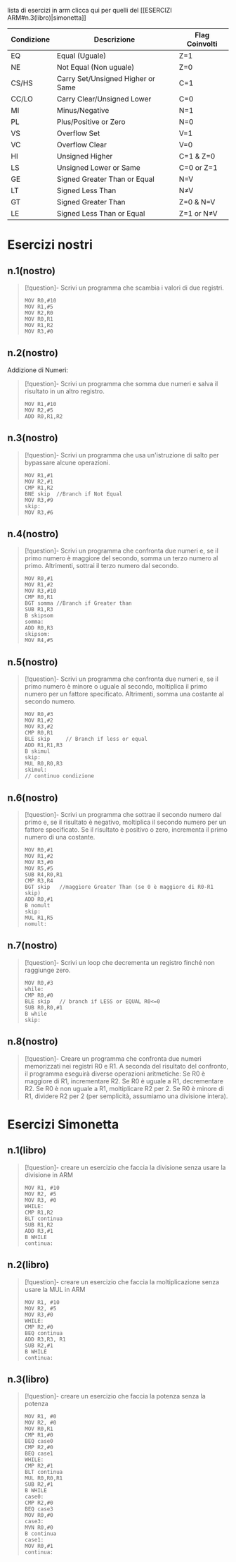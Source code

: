 lista di esercizi in arm
clicca qui per quelli del [[ESERCIZI ARM#n.3(libro)|simonetta]]

| Condizione | Descrizione                                       | Flag Coinvolti       |
|------------|---------------------------------------------------|----------------------|
| EQ         | Equal (Uguale)                                    | Z=1                  |
| NE         | Not Equal (Non uguale)                            | Z=0                  |
| CS/HS      | Carry Set/Unsigned Higher or Same                 | C=1                  |
| CC/LO      | Carry Clear/Unsigned Lower                        | C=0                  |
| MI         | Minus/Negative                                    | N=1                  |
| PL         | Plus/Positive or Zero                             | N=0                  |
| VS         | Overflow Set                                      | V=1                  |
| VC         | Overflow Clear                                    | V=0                  |
| HI         | Unsigned Higher                                   | C=1 & Z=0            |
| LS         | Unsigned Lower or Same                            | C=0 or Z=1           |
| GE         | Signed Greater Than or Equal                      | N=V                  |
| LT         | Signed Less Than                                  | N≠V                  |
| GT         | Signed Greater Than                               | Z=0 & N=V            |
| LE         | Signed Less Than or Equal                         | Z=1 or N≠V           |

# Esercizi nostri
## n.1(nostro)
> [!question]- Scrivi un programma che scambia i valori di due registri.
> ```arm-asm
> MOV R0,#10
> MOV R1,#5
> MOV R2,R0
> MOV R0,R1
> MOV R1,R2
> MOV R3,#0
> ```
## n.2(nostro)
Addizione di Numeri:
> [!question]- Scrivi un programma che somma due numeri e salva il risultato in un altro registro.
> ```arm-asm
>MOV R1,#10
>MOV R2,#5
>ADD R0,R1,R2
>```
## n.3(nostro)
>[!question]- Scrivi un programma che usa un'istruzione di salto per bypassare alcune operazioni.
>```arm-asm
>MOV R1,#1
>MOV R2,#1
>CMP R1,R2
>BNE skip  //Branch if Not Equal
>MOV R3,#9
>skip:
>MOV R3,#6
>```
## n.4(nostro)
>[!question]- Scrivi un programma che confronta due numeri e, se il primo numero è maggiore del secondo, somma un terzo numero al primo. Altrimenti, sottrai il terzo numero dal secondo.
>```arm-asm
>MOV R0,#1
>MOV R1,#2
>MOV R3,#10
>CMP R0,R1
>BGT somma //Branch if Greater than
>SUB R1,R3
>B skipsom
>somma:
>ADD R0,R3
>skipsom:
>MOV R4,#5
>```
## n.5(nostro)
>[!question]- Scrivi un programma che confronta due numeri e, se il primo numero è minore o uguale al secondo, moltiplica il primo numero per un fattore specificato. Altrimenti, somma una costante al secondo numero.
>```arm-asm
>MOV R0,#3
>MOV R1,#2
>MOV R3,#2
>CMP R0,R1
>BLE skip     // Branch if less or equal
>ADD R1,R1,R3
>B skimul
>skip:
>MUL R0,R0,R3
>skimul:
>// continuo condizione
>```

## n.6(nostro)
>[!question]- Scrivi un programma che sottrae il secondo numero dal primo e, se il risultato è negativo, moltiplica il secondo numero per un fattore specificato. Se il risultato è positivo o zero, incrementa il primo numero di una costante.
>```arm-asm
>MOV R0,#1
>MOV R1,#2
>MOV R3,#0
>MOV R5,#5
>SUB R4,R0,R1
>CMP R3,R4
>BGT skip   //maggiore Greater Than (se 0 è maggiore di R0-R1 skip)
>ADD R0,#1
>B nomult
>skip:
>MUL R1,R5
>nomult:
>```

## n.7(nostro)
>[!question]- Scrivi un loop che decrementa un registro finché non raggiunge zero.
>```arm-asm
>MOV R0,#3
>while:
 >CMP R0,#0
 >BLE skip   // branch if LESS or EQUAL R0<=0
 >SUB R0,R0,#1
 >B while
 >skip:
>```

## n.8(nostro)
>[!question]- Creare un programma che confronta due numeri memorizzati nei registri R0 e R1. A seconda del risultato del confronto, il programma eseguirà diverse operazioni aritmetiche: Se R0 è maggiore di R1, incrementare R2. Se R0 è uguale a R1, decrementare R2. Se R0 è non uguale a R1, moltiplicare R2 per 2. Se R0 è minore di R1, dividere R2 per 2 (per semplicità, assumiamo una divisione intera).

# Esercizi Simonetta
## n.1(libro)
>[!question]- creare un esercizio che faccia la divisione senza usare la divisione in ARM
>```arm-asm
>MOV R1, #10
>MOV R2, #5
>MOV R3, #0
>WHILE:
>CMP R1,R2
>BLT continua
>SUB R1,R2
>ADD R3,#1
>B WHILE
>continua:
>```

## n.2(libro)
>[!question]- creare un esercizio che faccia la moltiplicazione senza usare la MUL in ARM
>```arm-asm
>MOV R1, #10
>MOV R2, #5
>MOV R3,#0
>WHILE:
>CMP R2,#0
>BEQ continua
>ADD R3,R3, R1
>SUB R2,#1
>B WHILE
>continua:
>```

## n.3(libro)
>[!question]- creare un esercizio che faccia la potenza senza la potenza
>```arm-asm
>MOV R1, #0
>MOV R2, #0
>MOV R0,R1
>CMP R1,#0
>BEQ case0
>CMP R2,#0
>BEQ case1
>WHILE:
>CMP R2,#1
>BLT continua
>MUL R0,R0,R1
>SUB R2,#1
>B WHILE
>case0:
>CMP R2,#0
>BEQ case3
>MOV R0,#0
>case3:
>MVN R0,#0
>B continua
>case1:
>MOV R0,#1
>continua:
>```
